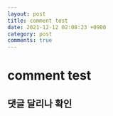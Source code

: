 ```yaml
---
layout: post
title: comment test
date: 2021-12-12 02:08:23 +0900
category: post
comments: true
---
```

# comment test

## 댓글 달리나 확인
